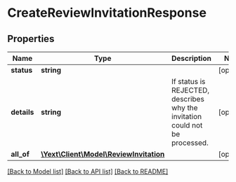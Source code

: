 # CreateReviewInvitationResponse

## Properties
Name | Type | Description | Notes
------------ | ------------- | ------------- | -------------
**status** | **string** |  | [optional] 
**details** | **string** | If status is REJECTED, describes why the invitation could not be processed. | [optional] 
**all_of** | [**\Yext\Client\Model\ReviewInvitation**](ReviewInvitation.md) |  | [optional] 

[[Back to Model list]](../README.md#documentation-for-models) [[Back to API list]](../README.md#documentation-for-api-endpoints) [[Back to README]](../README.md)


